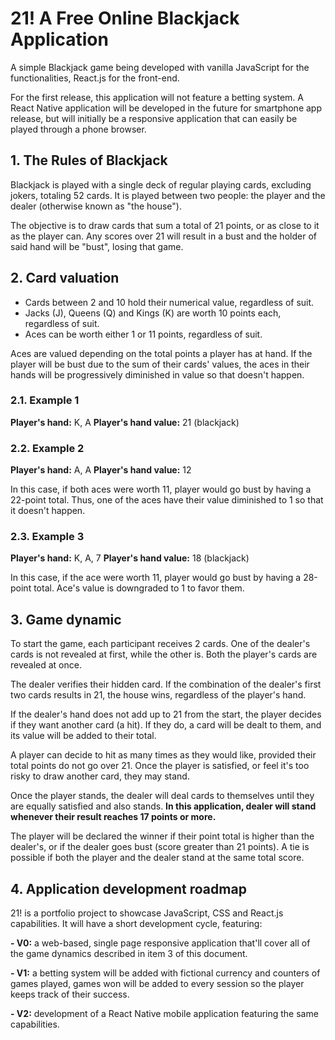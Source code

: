 # 21! A Free Online Blackjack Application

A simple Blackjack game being developed with vanilla JavaScript for the functionalities, React.js for the front-end.

For the first release, this application will not feature a betting system. A React Native application will be developed in the future for smartphone app release, but will initially be a responsive application that can easily be played through a phone browser.

## 1. The Rules of Blackjack

Blackjack is played with a single deck of regular playing cards, excluding jokers, totaling 52 cards. It is played between two people: the player and the dealer (otherwise known as "the house").

The objective is to draw cards that sum a total of 21 points, or as close to it as the player can. Any scores over 21 will result in a bust and the holder of said hand will be "bust", losing that game.

## 2. Card valuation
- Cards between 2 and 10 hold their numerical value, regardless of suit.
- Jacks (J), Queens (Q) and Kings (K) are worth 10 points each, regardless of suit.
- Aces can be worth either 1 or 11 points, regardless of suit.

Aces are valued depending on the total points a player has at hand. If the player will be bust due to the sum of their cards' values, the aces in their hands will be progressively diminished in value so that doesn't happen.

### 2.1. Example 1
**Player's hand:** K, A
**Player's hand value:** 21 (blackjack)

### 2.2. Example 2
**Player's hand:** A, A
**Player's hand value:** 12

In this case, if both aces were worth 11, player would go bust by having a 22-point total. Thus, one of the aces have their value diminished to 1 so that it doesn't happen.

### 2.3. Example 3
**Player's hand:** K, A, 7
**Player's hand value:** 18 (blackjack)

In this case, if the ace were worth 11, player would go bust by having a 28-point total. Ace's value is downgraded to 1 to favor them.

## 3. Game dynamic

To start the game, each participant receives 2 cards. One of the dealer's cards is not revealed at first, while the other is. Both the player's cards are revealed at once.

The dealer verifies their hidden card. If the combination of the dealer's first two cards results in 21, the house wins, regardless of the player's hand.

If the dealer's hand does not add up to 21 from the start, the player decides if they want another card (a hit). If they do, a card will be dealt to them, and its value will be added to their total.

A player can decide to hit as many times as they would like, provided their total points do not go over 21. Once the player is satisfied, or feel it's too risky to draw another card, they may stand.

Once the player stands, the dealer will deal cards to themselves until they are equally satisfied and also stands. **In this application, dealer will stand whenever their result reaches 17 points or more.**

The player will be declared the winner if their point total is higher than the dealer's, or if the dealer goes bust (score greater than 21 points). A tie is possible if both the player and the dealer stand at the same total score.

## 4. Application development roadmap

21! is a portfolio project to showcase JavaScript, CSS and React.js capabilities. It will have a short development cycle, featuring:

**- V0:** a web-based, single page responsive application that'll cover all of the game dynamics described in item 3 of this document.

**- V1:** a betting system will be added with fictional currency and counters of games played, games won will be added to every session so the player keeps track of their success.

**- V2:** development of a React Native mobile application featuring the same capabilities.
